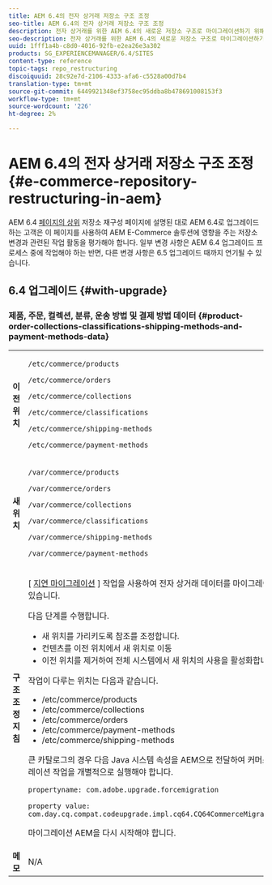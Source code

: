 ```yaml
---
title: AEM 6.4의 전자 상거래 저장소 구조 조정
seo-title: AEM 6.4의 전자 상거래 저장소 구조 조정
description: 전자 상거래를 위한 AEM 6.4의 새로운 저장소 구조로 마이그레이션하기 위해 필요한 변경 방법을 알아봅니다.
seo-description: 전자 상거래를 위한 AEM 6.4의 새로운 저장소 구조로 마이그레이션하기 위해 필요한 변경 방법을 알아봅니다.
uuid: 1fff1a4b-c8d0-4016-92fb-e2ea26e3a302
products: SG_EXPERIENCEMANAGER/6.4/SITES
content-type: reference
topic-tags: repo_restructuring
discoiquuid: 28c92e7d-2106-4333-afa6-c5528a00d7b4
translation-type: tm+mt
source-git-commit: 6449921348ef3758ec95ddba8b478691008153f3
workflow-type: tm+mt
source-wordcount: '226'
ht-degree: 2%

---
```



# AEM 6.4의 전자 상거래 저장소 구조 조정{#e-commerce-repository-restructuring-in-aem}

AEM 6.4 [페이지의 상위](/help/sites-deploying/repository-restructuring.md) 저장소 재구성 페이지에 설명된 대로 AEM 6.4로 업그레이드하는 고객은 이 페이지를 사용하여 AEM E-Commerce 솔루션에 영향을 주는 저장소 변경과 관련된 작업 활동을 평가해야 합니다. 일부 변경 사항은 AEM 6.4 업그레이드 프로세스 중에 작업해야 하는 반면, 다른 변경 사항은 6.5 업그레이드 때까지 연기될 수 있습니다.

## 6.4 업그레이드 {#with-upgrade}

### 제품, 주문, 컬렉션, 분류, 운송 방법 및 결제 방법 데이터 {#product-order-collections-classifications-shipping-methods-and-payment-methods-data}

<table> 
 <tbody>
  <tr>
   <td><strong>이전 위치</strong></td> 
   <td><p><code>/etc/commerce/products</code></p> <p><code>/etc/commerce/orders</code></p> <p><code>/etc/commerce/collections</code></p> <p><code>/etc/commerce/classifications</code></p> <p><code>/etc/commerce/shipping-methods</code></p> <p><code>/etc/commerce/payment-methods</code></p> </td> 
  </tr>
  <tr>
   <td><strong>새 위치</strong></td> 
   <td><p><code>/var/commerce/products</code></p> <p><code>/var/commerce/orders</code></p> <p><code>/var/commerce/collections</code></p> <p><code>/var/commerce/classifications</code></p> <p><code>/var/commerce/shipping-methods</code></p> <p><code>/var/commerce/payment-methods</code></p> </td> 
  </tr>
  <tr>
   <td><strong>구조 조정 지침</strong></td> 
   <td><p>[ <a href="/help/sites-deploying/lazy-content-migration.md" target="_blank">지연 마이그레이션</a> ] 작업을 사용하여 전자 상거래 데이터를 마이그레이션할 수 있습니다.</p> <p>다음 단계를 수행합니다.</p> 
    <ul> 
     <li>새 위치를 가리키도록 참조를 조정합니다.</li> 
     <li>컨텐츠를 이전 위치에서 새 위치로 이동</li> 
     <li>이전 위치를 제거하여 전체 시스템에서 새 위치의 사용을 활성화합니다.</li> 
    </ul> <p>작업이 다루는 위치는 다음과 같습니다.</p> 
    <ul> 
     <li>/etc/commerce/products</li> 
     <li>/etc/commerce/collections<br /> </li> 
     <li>/etc/commerce/orders<br /> </li> 
     <li>/etc/commerce/payment-methods<br /> </li> 
     <li>/etc/commerce/shipping-methods<br /> </li> 
    </ul> <p>큰 카탈로그의 경우 다음 Java 시스템 속성을 AEM으로 전달하여 커머스 마이그레이션 작업을 개별적으로 실행해야 합니다.</p> <p><code>propertyname: com.adobe.upgrade.forcemigration</code></p> <p><code>property value: com.day.cq.compat.codeupgrade.impl.cq64.CQ64CommerceMigrationTask</code></p> <p>마이그레이션 AEM을 다시 시작해야 합니다.</p> </td> 
  </tr>
  <tr>
   <td><strong>메모</strong></td> 
   <td>N/A<br /> </td> 
  </tr>
 </tbody>
</table>

